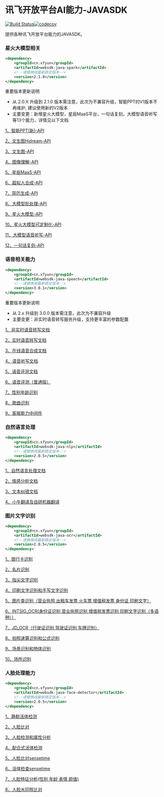 # 讯飞开放平台AI能力-JAVASDK

[![Build Status](https://www.travis-ci.com/iFLYTEK-OP/websdk-java.svg?branch=feature-ci)](https://www.travis-ci.com/iFLYTEK-OP/websdk-java)[![codecov](https://codecov.io/gh/iFLYTEK-OP/websdk-java/branch/feature-ci/graph/badge.svg?token=KQRe0Igv9b)](https://codecov.io/gh/iFLYTEK-OP/websdk-java)

提供各种讯飞开放平台能力的JAVASDK。

### 星火大模型相关
```xml
<dependency>
    <groupId>cn.xfyun</groupId>
    <artifactId>websdk-java-spark</artifactId>
    <!--请替换成最新稳定版本-->
    <version>2.1.0</version>
</dependency>
```

重要版本更新说明

- 从 2.0.X 升级到 2.1.0 版本需注意，此次为不兼容升级，智能PPT的V1版本不再维护, 建议使用新的V2版本
- 主要变更：新增星火大模型，星辰MaaS平台，一句话复刻，大模型语音听写等13个能力，详情见以下文档

[1、智能PPT(新)-API](https://github.com/iFLYTEK-OP/websdk-java/blob/master/doc/spark/aipptv2.md)

[2、文生图Hidream-API](https://github.com/iFLYTEK-OP/websdk-java/blob/master/doc/spark/hidreamapi.md)

[3、文生图-API](https://github.com/iFLYTEK-OP/websdk-java/blob/master/doc/spark/imagegenapi.md)

[4、图像理解-API](https://github.com/iFLYTEK-OP/websdk-java/blob/master/doc/spark/imgunderstandapi.md)

[5、星辰MaaS-API](https://github.com/iFLYTEK-OP/websdk-java/blob/master/doc/spark/maasapi.md)

[6、超拟人合成-API](https://github.com/iFLYTEK-OP/websdk-java/blob/master/doc/spark/oralapi.md)

[7、简历生成-API](https://github.com/iFLYTEK-OP/websdk-java/blob/master/doc/spark/resumegenapi.md)

[8、大模型批处理-API](https://github.com/iFLYTEK-OP/websdk-java/blob/master/doc/spark/sparkbatchapi.md)

[9、星火大模型-API](https://github.com/iFLYTEK-OP/websdk-java/blob/master/doc/spark/sparkchat.md)

[10、星火大模型可定制化-API](https://github.com/iFLYTEK-OP/websdk-java/blob/master/doc/spark/sparkcustomapi.md)

[11、大模型语音听写-API](https://github.com/iFLYTEK-OP/websdk-java/blob/master/doc/spark/sparkiatapi.md)

[12、一句话复刻-API](https://github.com/iFLYTEK-OP/websdk-java/blob/master/doc/spark/voiceclone.md)

### 语音相关能力
```xml
<dependency>
    <groupId>cn.xfyun</groupId>
    <artifactId>websdk-java-speech</artifactId>
    <!--请替换成最新稳定版本-->
    <version>3.0.1</version>
</dependency>
```
重要版本更新说明
- 从 2.x 升级到 3.0.0 版本需注意，此次为不兼容升级
- 主要变更：非实时语音转写服务升级，支持更丰富的参数配置

[1、非实时语音转写文档](https://github.com/iFLYTEK-OP/websdk-java-speech/blob/master/doc/speech/LFASR.md)

[2、实时语音转写文档](https://github.com/iFLYTEK-OP/websdk-java-speech/blob/master/doc/speech/RTASR.md)

[3、在线语音合成文档](https://github.com/iFLYTEK-OP/websdk-java-speech/blob/master/doc/speech/TTS.md)

[4、语音听写文档](https://github.com/iFLYTEK-OP/websdk-java-speech/blob/master/doc/speech/IAT.md)

[5、语音评测文档](https://github.com/iFLYTEK-OP/websdk-java-speech/blob/master/doc/speech/ISE.md)

[6、语音评测（普通版）](https://github.com/iFLYTEK-OP/websdk-java-speech/blob/master/doc/speech/ISE_HTTP.md)

[7、性别年龄识别](https://github.com/iFLYTEK-OP/websdk-java-speech/blob/master/doc/speech/IGR.md)

[8、歌曲识别](https://github.com/iFLYTEK-OP/websdk-java-speech/blob/master/doc/speech/QBH.md)

[9、客服能力中间件](https://github.com/iFLYTEK-OP/websdk-java/blob/master/doc/speech/TELROBOT.md)

### 自然语言处理
```xml
<dependency>
    <groupId>cn.xfyun</groupId>
    <artifactId>websdk-java-nlp</artifactId>
    <!--请替换成最新稳定版本-->
    <version>2.0.5</version>
</dependency>
```

[1、自然语言处理文档](https://github.com/iFLYTEK-OP/websdk-java/blob/master/doc/nlp/LTP.md)

[2、情感分析文档](https://github.com/iFLYTEK-OP/websdk-java-speech/blob/master/doc/nlp/SA.md)

[3、文本纠错文档](https://github.com/iFLYTEK-OP/websdk-java-speech/blob/master/doc/nlp/TEXT_CHECK.md)

[4、小牛翻译及自研机器翻译](https://github.com/iFLYTEK-OP/websdk-java/blob/master/doc/nlp/TRANSLATE.md)


### 图片文字识别
```xml
<dependency>
    <groupId>cn.xfyun</groupId>
    <artifactId>websdk-java-ocr</artifactId>
    <!--请替换成最新稳定版本-->
    <version>2.0.5</version>
</dependency>
```

[1、银行卡识别](https://github.com/iFLYTEK-OP/websdk-java/blob/master/doc/ocr/BANK_CARD.md)

[2、名片识别](https://github.com/iFLYTEK-OP/websdk-java/blob/master/doc/ocr/BUSINESS_CARD.md)

[3、指尖文字识别](https://github.com/iFLYTEK-OP/websdk-java/blob/master/doc/ocr/FINGER_OCR.md)

[4、印刷文字识别和手写文字识别](https://github.com/iFLYTEK-OP/websdk-java/blob/master/doc/ocr/GENERAL_WORDS.md)

[5、图片类识别（营业执照 出租车发票 火车票 增值税发票 身份证 印刷文字）](https://github.com/iFLYTEK-OP/websdk-java/blob/master/doc/ocr/IMAGE_WORD.md)

[6、INTSIG_OCR(身份证识别 营业执照识别 增值税发票识别 印刷文字识别（多语种））](https://github.com/iFLYTEK-OP/websdk-java/blob/master/doc/ocr/INTSIG_OCR.md)

[7、JD_OCR（行驶证识别 驾驶证识别  车牌识别）](https://github.com/iFLYTEK-OP/websdk-java/blob/master/doc/ocr/JD_OCR.md)

[8、拍照速算识别和公式识别](https://github.com/iFLYTEK-OP/websdk-java/blob/master/doc/ocr/ITR.md)

[9、场景识别和物体识别](https://github.com/iFLYTEK-OP/websdk-java/blob/master/doc/ocr/IMAGE_REC.md)

[10、场所识别](https://github.com/iFLYTEK-OP/websdk-java/blob/master/doc/ocr/PLACE.md)

### 人脸处理能力
```xml
<dependency>
    <groupId>cn.xfyun</groupId>
    <artifactId>websdk-java-face-detector</artifactId>
    <!--请替换成最新稳定版本-->
    <version>2.0.5</version>
</dependency>
```

[1、静默活体检测](https://github.com/iFLYTEK-OP/websdk-java/blob/master/doc/face/ANTI_SPOOF.md)

[2、人脸比对](https://github.com/iFLYTEK-OP/websdk-java/blob/master/doc/face/FACE_COMPARE.md)

[3、人脸检测和属性分析](https://github.com/iFLYTEK-OP/websdk-java/blob/master/doc/face/FACE_DETECT.md)

[4、配合式活体检测](https://github.com/iFLYTEK-OP/websdk-java/blob/master/doc/face/FACE_STATUS.md)

[5、人脸比对sensetime](https://github.com/iFLYTEK-OP/websdk-java/blob/master/doc/face/FACE_VER.md)

[6、活体检查sensetime](https://github.com/iFLYTEK-OP/websdk-java/blob/master/doc/face/SILENT_DETECTION.md)

[7、人脸特征分析(性别 年龄 表情 颜值)](https://github.com/iFLYTEK-OP/websdk-java/blob/master/doc/face/TUP_API.md)

[8、人脸水印照比对](https://github.com/iFLYTEK-OP/websdk-java/blob/master/doc/face/WATER_MARK.md)
